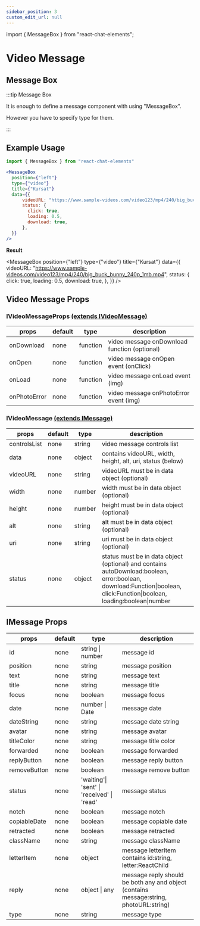 ```yaml
---
sidebar_position: 3
custom_edit_url: null
---
```

import { MessageBox } from "react-chat-elements";

# Video Message

## Message Box

:::tip Message Box

It is enough to define a message component with using "MessageBox".

However you have to specify type for them.

:::

<div style={{ color:"black", margin:"50px 0px"}}>
  <MessageBox
    position={"left"}
    type={"video"}
    title={"Emre"}
    data={{
        videoURL: "https://www.w3schools.com/html/mov_bbb.mp4",
        status: {
          click: true,
          loading: 0.5,
          download: true,
        },
    }}
  />
</div>

## Example Usage

```jsx
import { MessageBox } from "react-chat-elements"

<MessageBox
  position={"left"}
  type={"video"}
  title={"Kursat"}
  data={{
      videoURL: "https://www.sample-videos.com/video123/mp4/240/big_buck_bunny_240p_1mb.mp4",
      status: {
        click: true,
        loading: 0.5,
        download: true,
      },
  }}
/>
```

**Result**

<MessageBox
  position={"left"}
  type={"video"}
  title={"Kursat"}
  data={{
      videoURL: "https://www.sample-videos.com/video123/mp4/240/big_buck_bunny_240p_1mb.mp4",
      status: {
        click: true,
        loading: 0.5,
        download: true,
      },
  }}
/>


## Video Message Props

### IVideoMessageProps [(extends IVideoMessage)](/docs/message-types/video-message#ivideomessage-extends-imessage)

| props      | default | type     | description                                  |
|------------|---------|----------|----------------------------------------------|
| onDownload | none    | function | video message onDownload function (optional) |
| onOpen     | none    | function | video message onOpen event (onClick)         |
| onLoad     | none    | function | video message onLoad event  (img)                 |
| onPhotoError    | none    | function | video message onPhotoError event (img)                 |

### IVideoMessage [(extends IMessage)](/docs/message-types/video-message#imessage-props)

| props        | default | type   | description                                                                                                                                                              |
|--------------|---------|--------|--------------------------------------------------------------------------------------------------------------------------------------------------------------------------|
| controlsList | none    | string | video message controls list                                                                                                                                              |
| data         | none    | object | contains videoURL, width, height, alt, uri, status (below)                                                                                                               |
| videoURL     | none    | string | videoURL must be in data object (optional)                                                                                                                               |
| width        | none    | number | width must be in data object (optional)                                                                                                                                  |
| height       | none    | number | height must be in data object (optional)                                                                                                                                 |
| alt          | none    | string | alt must be in data object (optional)                                                                                                                                    |
| uri          | none    | string | uri must be in data object (optional)                                                                                                                                    |
| status       | none    | object | status must be in data object (optional) and contains autoDownload:boolean, error:boolean,  download:Function\|boolean, click:Function\|boolean, loading:boolean\|number |

## IMessage Props

| props        | default | type                                       | description                                                                            |
|--------------|---------|--------------------------------------------|----------------------------------------------------------------------------------------|
| id           | none    | string \| number                           | message id                                                                             |
| position     | none    | string                                     | message position                                                                       |
| text         | none    | string                                     | message text                                                                           |
| title        | none    | string                                     | message title                                                                          |
| focus        | none    | boolean                                    | message focus                                                                          |
| date         | none    | number \| Date                             | message date                                                                           |
| dateString   | none    | string                                     | message date string                                                                    |
| avatar       | none    | string                                     | message avatar                                                                         |
| titleColor   | none    | string                                     | message title color                                                                    |
| forwarded    | none    | boolean                                    | message forwarded                                                                      |
| replyButton  | none    | boolean                                    | message reply button                                                                   |
| removeButton | none    | boolean                                    | message remove button                                                                  |
| status       | none    | 'waiting'\| 'sent' \| 'received' \| 'read' | message status                                                                         |
| notch        | none    | boolean                                    | message notch                                                                          |
| copiableDate | none    | boolean                                    | message copiable date                                                                  |
| retracted    | none    | boolean                                    | message retracted                                                                      |
| className    | none    | string                                     | message className                                                                      |
| letterItem   | none    | object                                     | message letterItem contains id:string, letter:ReactChild                               |
| reply        | none    | object \| any                              | message reply should be both any and object (contains message:string, photoURL:string) |
| type         | none    | string                                     | message type                                                                           |
